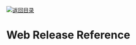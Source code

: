 [![返回目录](https://parg.co/UGo)](https://github.com/wxyyxc1992/Awesome-Reference)

# Web Release Reference
